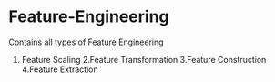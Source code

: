 # Feature-Engineering
Contains all types of Feature Engineering
1. Feature Scaling
2.Feature Transformation
3.Feature Construction
4.Feature Extraction

